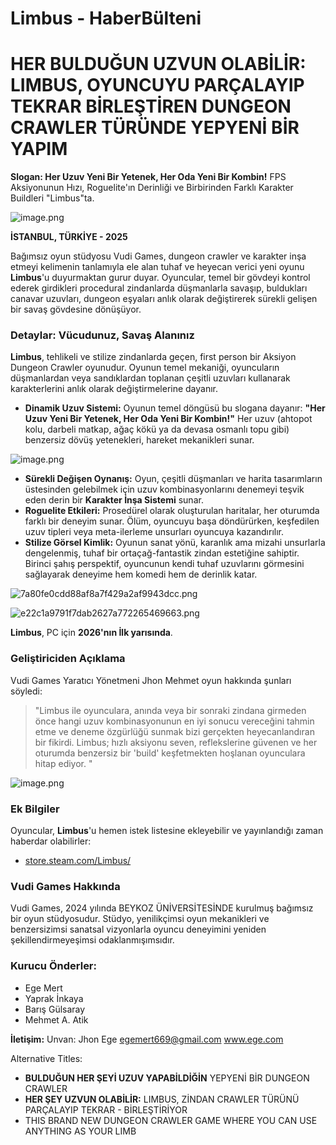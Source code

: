 # Limbus - HaberBülteni

# HER BULDUĞUN UZVUN OLABİLİR: LIMBUS, OYUNCUYU PARÇALAYIP TEKRAR BİRLEŞTİREN DUNGEON CRAWLER TÜRÜNDE YEPYENİ BİR YAPIM

**Slogan: Her Uzuv Yeni Bir Yetenek, Her Oda Yeni Bir Kombin!** FPS Aksiyonunun Hızı, Roguelite'ın Derinliği ve Birbirinden Farklı Karakter Buildleri "Limbus"ta.

![image.png](image.png)

**İSTANBUL, TÜRKİYE - 2025**

 Bağımsız oyun stüdyosu Vudi Games, dungeon crawler ve karakter inşa etmeyi kelimenin tanlamıyla ele alan tuhaf ve heyecan verici yeni oyunu **Limbus**'u duyurmaktan gurur duyar. Oyuncular, temel bir gövdeyi kontrol ederek girdikleri procedural zindanlarda düşmanlarla savaşıp, buldukları canavar uzuvları, dungeon eşyaları anlık olarak değiştirerek sürekli gelişen bir savaş gövdesine dönüşüyor.

### Detaylar: Vücudunuz, Savaş Alanınız

**Limbus**, tehlikeli ve stilize zindanlarda geçen, first person bir Aksiyon Dungeon Crawler oyunudur. Oyunun temel mekaniği, oyuncuların düşmanlardan veya sandıklardan toplanan çeşitli uzuvları kullanarak karakterlerini anlık olarak değiştirmelerine dayanır.

- **Dinamik Uzuv Sistemi:** Oyunun temel döngüsü bu slogana dayanır: **"Her Uzuv Yeni Bir Yetenek, Her Oda Yeni Bir Kombin!"** Her uzuv (ahtopot kolu, darbeli matkap, ağaç kökü ya da devasa osmanlı topu gibi) benzersiz dövüş yetenekleri, hareket mekanikleri sunar.

![image.png](image%201.png)

- **Sürekli Değişen Oynanış:** Oyun, çeşitli düşmanları ve harita tasarımların üstesinden gelebilmek için uzuv kombinasyonlarını denemeyi teşvik eden derin bir **Karakter İnşa Sistemi** sunar.
- **Roguelite Etkileri:** Prosedürel olarak oluşturulan haritalar, her oturumda farklı bir deneyim sunar. Ölüm, oyuncuyu başa döndürürken, keşfedilen uzuv tipleri veya meta-ilerleme unsurları oyuncuya kazandırılır.
- **Stilize Görsel Kimlik:** Oyunun sanat yönü, karanlık ama mizahi unsurlarla dengelenmiş, tuhaf bir ortaçağ-fantastik zindan estetiğine sahiptir. Birinci şahış perspektif, oyuncunun kendi tuhaf uzuvlarını görmesini sağlayarak deneyime hem komedi hem de derinlik katar.

![7a80fe0cdd88af8a7f429a2af9943dcc.png](7a80fe0cdd88af8a7f429a2af9943dcc.png)

![e22c1a9791f7dab2627a772265469663.png](e22c1a9791f7dab2627a772265469663.png)

**Limbus**, PC için **2026'nın İlk yarısında**.

### Geliştiriciden Açıklama

Vudi Games Yaratıcı Yönetmeni Jhon Mehmet oyun hakkında şunları söyledi:

> "Limbus ile oyunculara, anında veya bir sonraki zindana girmeden önce hangi uzuv kombinasyonunun en iyi sonucu vereceğini tahmin etme ve deneme özgürlüğü sunmak bizi gerçekten heyecanlandıran bir  fikirdi. Limbus; hızlı aksiyonu seven, reflekslerine güvenen ve her oturumda benzersiz bir 'build' keşfetmekten hoşlanan oyunculara hitap ediyor. "
> 

![image.png](image%202.png)

### Ek Bilgiler
Oyuncular, **Limbus**'u hemen istek listesine ekleyebilir ve yayınlandığı zaman haberdar olabilirler:

- [store.steam.com/Limbus/](https://store.steampowered.com//Limbus/)

### Vudi Games Hakkında

Vudi Games, 2024 yılında BEYKOZ ÜNİVERSİTESİNDE kurulmuş bağımsız bir oyun stüdyosudur. Stüdyo, yenilikçimsi oyun mekanikleri ve benzersizimsi sanatsal vizyonlarla oyuncu deneyimini yeniden şekillendirmeyeşimsi odaklanmışımsıdır.

### **Kurucu Önderler:**

- Ege Mert
- Yaprak İnkaya
- Barış Gülsaray
- Mehmet A. Atik

**İletişim:**
Unvan: Jhon Ege
egemert669@gmail.com
www.ege.com

Alternative Titles:

- **BULDUĞUN HER ŞEYİ UZUV YAPABİLDİĞİN** YEPYENİ BİR DUNGEON CRAWLER
- **HER ŞEY UZVUN OLABİLİR:** LIMBUS, ZİNDAN CRAWLER TÜRÜNÜ PARÇALAYIP TEKRAR - BİRLEŞTİRİYOR
- THIS BRAND NEW DUNGEON CRAWLER GAME WHERE YOU CAN USE ANYTHING AS YOUR LIMB